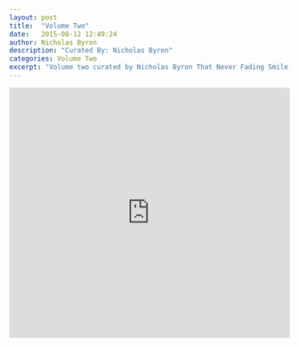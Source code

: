 ```yaml
---
layout: post
title:  "Volume Two"
date:   2015-08-12 12:49:24
author: Nicholas Byron
description: "Curated By: Nicholas Byron"
categories: Volume Two
excerpt: "Volume two curated by Nicholas Byron That Never Fading Smile, Want to hear more great music check back in every wednesday"
---
```

<iframe width="100%" height="450" scrolling="no" frameborder="no" src="https://w.soundcloud.com/player/?url=https%3A//api.soundcloud.com/playlists/134253428%3Fsecret_token%3Ds-5K5Lp&amp;auto_play=false&amp;hide_related=true&amp;show_comments=false&amp;show_user=true&amp;show_reposts=false&amp;visual=true"></iframe>
